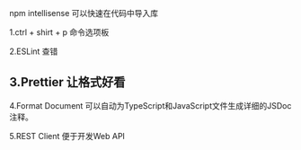 npm intellisense 可以快速在代码中导入库

1.ctrl + shirt + p 命令选项板


2.ESLint 查错

3.Prettier 让格式好看
---
 4.Format Document 可以自动为TypeScript和JavaScript文件生成详细的JSDoc注释。

5.REST Client 便于开发Web API

   